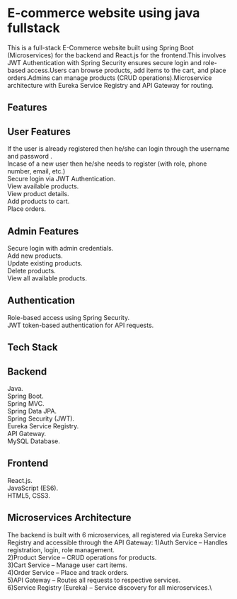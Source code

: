 # E-commerce website using java fullstack

This is a full-stack E-Commerce website built using Spring Boot (Microservices) for the backend and React.js for the frontend.This involves JWT Authentication with Spring Security ensures secure login and role-based access.Users can browse products, add items to the cart, and place orders.Admins can manage products (CRUD operations).Microservice architecture with Eureka Service Registry and API Gateway for routing.
## Features
## User Features
If the user is already registered then he/she can login through the username and password .\
Incase of a new   user then he/she needs to register (with role, phone number, email, etc.)\
Secure login via JWT Authentication.\
View available products.\
View product details.\
Add products to cart.\
Place orders.
## Admin Features
Secure login with admin credentials.\
Add new products.\
Update existing products.\
Delete products.\
View all available products.
## Authentication
Role-based access using Spring Security.\
JWT token-based authentication for API requests.
## Tech Stack
## Backend
Java.\
Spring Boot.\
Spring MVC.\
Spring Data JPA.\
Spring Security (JWT).\
Eureka Service Registry.\
API Gateway.\
MySQL Database.
## Frontend 
React.js.\
JavaScript (ES6).\
HTML5, CSS3.
## Microservices Architecture
The backend is built with 6 microservices, all registered via Eureka Service Registry and accessible through the API Gateway:
1)Auth Service – Handles registration, login, role management.\
2)Product Service – CRUD operations for products.\
3)Cart Service – Manage user cart items.\
4)Order Service – Place and track orders.\
5)API Gateway – Routes all requests to respective services.\
6)Service Registry (Eureka) – Service discovery for all microservices.\


